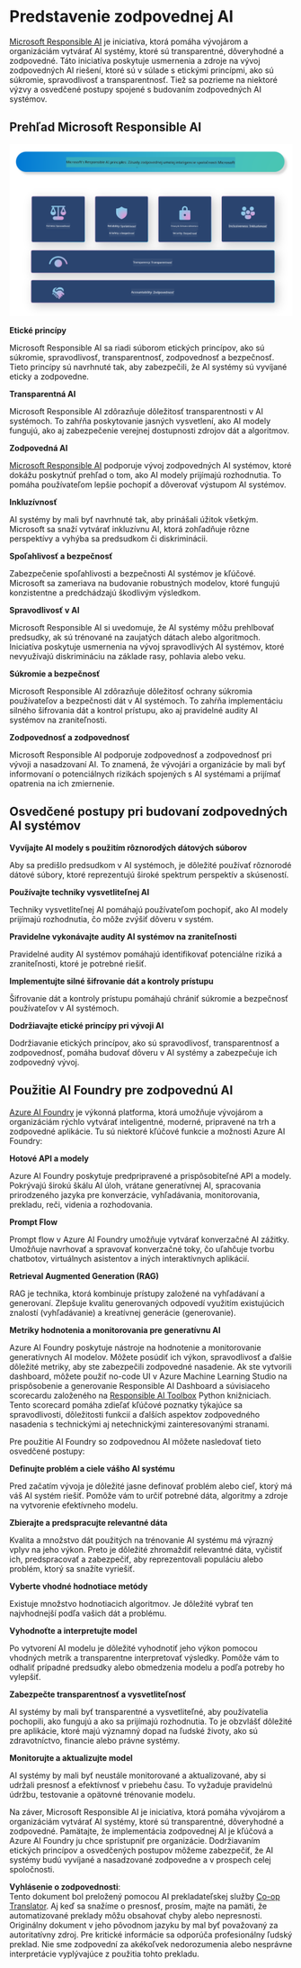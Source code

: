 <!--
CO_OP_TRANSLATOR_METADATA:
{
  "original_hash": "805b96b20152936d8f4c587d90d6e06e",
  "translation_date": "2025-07-16T22:57:41+00:00",
  "source_file": "md/01.Introduction/05/ResponsibleAI.md",
  "language_code": "sk"
}
-->
# **Predstavenie zodpovednej AI**

[Microsoft Responsible AI](https://www.microsoft.com/ai/responsible-ai?WT.mc_id=aiml-138114-kinfeylo) je iniciatíva, ktorá pomáha vývojárom a organizáciám vytvárať AI systémy, ktoré sú transparentné, dôveryhodné a zodpovedné. Táto iniciatíva poskytuje usmernenia a zdroje na vývoj zodpovedných AI riešení, ktoré sú v súlade s etickými princípmi, ako sú súkromie, spravodlivosť a transparentnosť. Tiež sa pozrieme na niektoré výzvy a osvedčené postupy spojené s budovaním zodpovedných AI systémov.

## Prehľad Microsoft Responsible AI

![RAIPrinciples](../../../../../translated_images/RAIPrinciples.bf9c9bc6ca160d336830630939a5130a22b3f9e1f633773562f83fed08a50520.sk.png)

**Etické princípy**

Microsoft Responsible AI sa riadi súborom etických princípov, ako sú súkromie, spravodlivosť, transparentnosť, zodpovednosť a bezpečnosť. Tieto princípy sú navrhnuté tak, aby zabezpečili, že AI systémy sú vyvíjané eticky a zodpovedne.

**Transparentná AI**

Microsoft Responsible AI zdôrazňuje dôležitosť transparentnosti v AI systémoch. To zahŕňa poskytovanie jasných vysvetlení, ako AI modely fungujú, ako aj zabezpečenie verejnej dostupnosti zdrojov dát a algoritmov.

**Zodpovedná AI**

[Microsoft Responsible AI](https://www.microsoft.com/ai/responsible-ai?WT.mc_id=aiml-138114-kinfeylo) podporuje vývoj zodpovedných AI systémov, ktoré dokážu poskytnúť prehľad o tom, ako AI modely prijímajú rozhodnutia. To pomáha používateľom lepšie pochopiť a dôverovať výstupom AI systémov.

**Inkluzívnosť**

AI systémy by mali byť navrhnuté tak, aby prinášali úžitok všetkým. Microsoft sa snaží vytvárať inkluzívnu AI, ktorá zohľadňuje rôzne perspektívy a vyhýba sa predsudkom či diskriminácii.

**Spoľahlivosť a bezpečnosť**

Zabezpečenie spoľahlivosti a bezpečnosti AI systémov je kľúčové. Microsoft sa zameriava na budovanie robustných modelov, ktoré fungujú konzistentne a predchádzajú škodlivým výsledkom.

**Spravodlivosť v AI**

Microsoft Responsible AI si uvedomuje, že AI systémy môžu prehlbovať predsudky, ak sú trénované na zaujatých dátach alebo algoritmoch. Iniciatíva poskytuje usmernenia na vývoj spravodlivých AI systémov, ktoré nevyužívajú diskrimináciu na základe rasy, pohlavia alebo veku.

**Súkromie a bezpečnosť**

Microsoft Responsible AI zdôrazňuje dôležitosť ochrany súkromia používateľov a bezpečnosti dát v AI systémoch. To zahŕňa implementáciu silného šifrovania dát a kontrol prístupu, ako aj pravidelné audity AI systémov na zraniteľnosti.

**Zodpovednosť a zodpovednosť**

Microsoft Responsible AI podporuje zodpovednosť a zodpovednosť pri vývoji a nasadzovaní AI. To znamená, že vývojári a organizácie by mali byť informovaní o potenciálnych rizikách spojených s AI systémami a prijímať opatrenia na ich zmiernenie.

## Osvedčené postupy pri budovaní zodpovedných AI systémov

**Vyvíjajte AI modely s použitím rôznorodých dátových súborov**

Aby sa predišlo predsudkom v AI systémoch, je dôležité používať rôznorodé dátové súbory, ktoré reprezentujú široké spektrum perspektív a skúseností.

**Používajte techniky vysvetliteľnej AI**

Techniky vysvetliteľnej AI pomáhajú používateľom pochopiť, ako AI modely prijímajú rozhodnutia, čo môže zvýšiť dôveru v systém.

**Pravidelne vykonávajte audity AI systémov na zraniteľnosti**

Pravidelné audity AI systémov pomáhajú identifikovať potenciálne riziká a zraniteľnosti, ktoré je potrebné riešiť.

**Implementujte silné šifrovanie dát a kontroly prístupu**

Šifrovanie dát a kontroly prístupu pomáhajú chrániť súkromie a bezpečnosť používateľov v AI systémoch.

**Dodržiavajte etické princípy pri vývoji AI**

Dodržiavanie etických princípov, ako sú spravodlivosť, transparentnosť a zodpovednosť, pomáha budovať dôveru v AI systémy a zabezpečuje ich zodpovedný vývoj.

## Použitie AI Foundry pre zodpovednú AI

[Azure AI Foundry](https://ai.azure.com?WT.mc_id=aiml-138114-kinfeylo) je výkonná platforma, ktorá umožňuje vývojárom a organizáciám rýchlo vytvárať inteligentné, moderné, pripravené na trh a zodpovedné aplikácie. Tu sú niektoré kľúčové funkcie a možnosti Azure AI Foundry:

**Hotové API a modely**

Azure AI Foundry poskytuje predpripravené a prispôsobiteľné API a modely. Pokrývajú širokú škálu AI úloh, vrátane generatívnej AI, spracovania prirodzeného jazyka pre konverzácie, vyhľadávania, monitorovania, prekladu, reči, videnia a rozhodovania.

**Prompt Flow**

Prompt flow v Azure AI Foundry umožňuje vytvárať konverzačné AI zážitky. Umožňuje navrhovať a spravovať konverzačné toky, čo uľahčuje tvorbu chatbotov, virtuálnych asistentov a iných interaktívnych aplikácií.

**Retrieval Augmented Generation (RAG)**

RAG je technika, ktorá kombinuje prístupy založené na vyhľadávaní a generovaní. Zlepšuje kvalitu generovaných odpovedí využitím existujúcich znalostí (vyhľadávanie) a kreatívnej generácie (generovanie).

**Metriky hodnotenia a monitorovania pre generatívnu AI**

Azure AI Foundry poskytuje nástroje na hodnotenie a monitorovanie generatívnych AI modelov. Môžete posúdiť ich výkon, spravodlivosť a ďalšie dôležité metriky, aby ste zabezpečili zodpovedné nasadenie. Ak ste vytvorili dashboard, môžete použiť no-code UI v Azure Machine Learning Studio na prispôsobenie a generovanie Responsible AI Dashboard a súvisiaceho scorecardu založeného na [Responsible AI Toolbox](https://responsibleaitoolbox.ai/?WT.mc_id=aiml-138114-kinfeylo) Python knižniciach. Tento scorecard pomáha zdieľať kľúčové poznatky týkajúce sa spravodlivosti, dôležitosti funkcií a ďalších aspektov zodpovedného nasadenia s technickými aj netechnickými zainteresovanými stranami.

Pre použitie AI Foundry so zodpovednou AI môžete nasledovať tieto osvedčené postupy:

**Definujte problém a ciele vášho AI systému**

Pred začatím vývoja je dôležité jasne definovať problém alebo cieľ, ktorý má váš AI systém riešiť. Pomôže vám to určiť potrebné dáta, algoritmy a zdroje na vytvorenie efektívneho modelu.

**Zbierajte a predspracujte relevantné dáta**

Kvalita a množstvo dát použitých na trénovanie AI systému má výrazný vplyv na jeho výkon. Preto je dôležité zhromaždiť relevantné dáta, vyčistiť ich, predspracovať a zabezpečiť, aby reprezentovali populáciu alebo problém, ktorý sa snažíte vyriešiť.

**Vyberte vhodné hodnotiace metódy**

Existuje množstvo hodnotiacich algoritmov. Je dôležité vybrať ten najvhodnejší podľa vašich dát a problému.

**Vyhodnoťte a interpretujte model**

Po vytvorení AI modelu je dôležité vyhodnotiť jeho výkon pomocou vhodných metrík a transparentne interpretovať výsledky. Pomôže vám to odhaliť prípadné predsudky alebo obmedzenia modelu a podľa potreby ho vylepšiť.

**Zabezpečte transparentnosť a vysvetliteľnosť**

AI systémy by mali byť transparentné a vysvetliteľné, aby používatelia pochopili, ako fungujú a ako sa prijímajú rozhodnutia. To je obzvlášť dôležité pre aplikácie, ktoré majú významný dopad na ľudské životy, ako sú zdravotníctvo, financie alebo právne systémy.

**Monitorujte a aktualizujte model**

AI systémy by mali byť neustále monitorované a aktualizované, aby si udržali presnosť a efektívnosť v priebehu času. To vyžaduje pravidelnú údržbu, testovanie a opätovné trénovanie modelu.

Na záver, Microsoft Responsible AI je iniciatíva, ktorá pomáha vývojárom a organizáciám vytvárať AI systémy, ktoré sú transparentné, dôveryhodné a zodpovedné. Pamätajte, že implementácia zodpovednej AI je kľúčová a Azure AI Foundry ju chce sprístupniť pre organizácie. Dodržiavaním etických princípov a osvedčených postupov môžeme zabezpečiť, že AI systémy budú vyvíjané a nasadzované zodpovedne a v prospech celej spoločnosti.

**Vyhlásenie o zodpovednosti**:  
Tento dokument bol preložený pomocou AI prekladateľskej služby [Co-op Translator](https://github.com/Azure/co-op-translator). Aj keď sa snažíme o presnosť, prosím, majte na pamäti, že automatizované preklady môžu obsahovať chyby alebo nepresnosti. Originálny dokument v jeho pôvodnom jazyku by mal byť považovaný za autoritatívny zdroj. Pre kritické informácie sa odporúča profesionálny ľudský preklad. Nie sme zodpovední za akékoľvek nedorozumenia alebo nesprávne interpretácie vyplývajúce z použitia tohto prekladu.